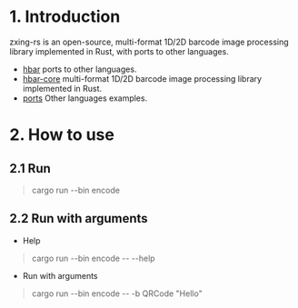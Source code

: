 # 1. Introduction
zxing-rs is an open-source, multi-format 1D/2D barcode image processing library implemented in Rust, with ports to other languages. 

- [hbar](hbar/) ports to other languages. 
- [hbar-core](hbar-core/) multi-format 1D/2D barcode image processing library implemented in Rust. 
- [ports](ports/) Other languages examples.

# 2. How to use
## 2.1 Run
> cargo run --bin encode

## 2.2 Run with arguments
- Help
> cargo run --bin encode -- --help
- Run with arguments
> cargo run --bin encode -- -b QRCode "Hello"
